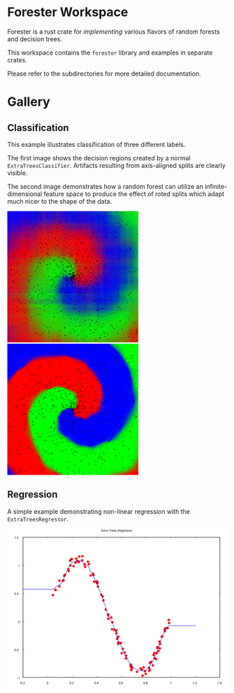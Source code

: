 # Forester Workspace
Forester is a rust crate for *implementing* various flavors of random
forests and decision trees.

This workspace contains the `forester` library and examples in
separate crates.

Please refer to the subdirectories for more detailed documentation.

# Gallery

## Classification
This example illustrates classification of three different labels.

The first image shows the decision regions created by a normal `ExtraTreesClassifier`.
Artifacts resulting from axis-aligned splits are clearly visible.

The second image demonstrates how a random forest can utilize an 
infinite-dimensional feature space to produce the effect of roted splits 
which adapt much nicer to the shape of the data.

![ExtraTreesRegressor](docs/extra_trees_classifier.png)
![Rotated Features](docs/rotational_classifier.png)

## Regression
A simple example demonstrating non-linear regression with the `ExtraTreesRegressor`.
![Regression](docs/regression.svg)

